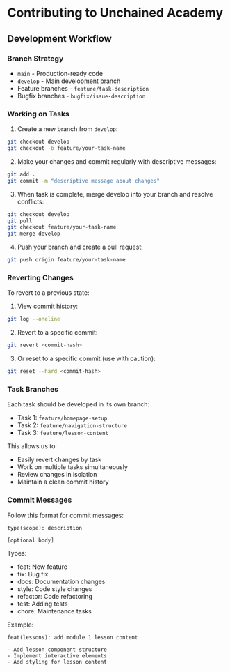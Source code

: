 # Contributing to Unchained Academy

## Development Workflow

### Branch Strategy

- `main` - Production-ready code
- `develop` - Main development branch
- Feature branches - `feature/task-description`
- Bugfix branches - `bugfix/issue-description`

### Working on Tasks

1. Create a new branch from `develop`:
```bash
git checkout develop
git checkout -b feature/your-task-name
```

2. Make your changes and commit regularly with descriptive messages:
```bash
git add .
git commit -m "descriptive message about changes"
```

3. When task is complete, merge develop into your branch and resolve conflicts:
```bash
git checkout develop
git pull
git checkout feature/your-task-name
git merge develop
```

4. Push your branch and create a pull request:
```bash
git push origin feature/your-task-name
```

### Reverting Changes

To revert to a previous state:

1. View commit history:
```bash
git log --oneline
```

2. Revert to a specific commit:
```bash
git revert <commit-hash>
```

3. Or reset to a specific commit (use with caution):
```bash
git reset --hard <commit-hash>
```

### Task Branches

Each task should be developed in its own branch:

- Task 1: `feature/homepage-setup`
- Task 2: `feature/navigation-structure`
- Task 3: `feature/lesson-content`

This allows us to:
- Easily revert changes by task
- Work on multiple tasks simultaneously
- Review changes in isolation
- Maintain a clean commit history

### Commit Messages

Follow this format for commit messages:
```
type(scope): description

[optional body]
```

Types:
- feat: New feature
- fix: Bug fix
- docs: Documentation changes
- style: Code style changes
- refactor: Code refactoring
- test: Adding tests
- chore: Maintenance tasks

Example:
```
feat(lessons): add module 1 lesson content

- Add lesson component structure
- Implement interactive elements
- Add styling for lesson content
